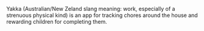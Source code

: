 Yakka (Australian/New Zeland slang meaning: work, especially of a strenuous physical kind) is an app for tracking chores around the house and rewarding children for completing them.